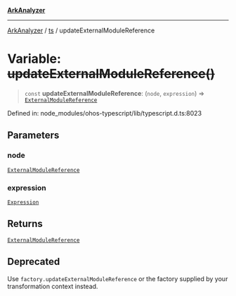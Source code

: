 [**ArkAnalyzer**](../../../../README.md)

***

[ArkAnalyzer](../../../../globals.md) / [ts](../README.md) / updateExternalModuleReference

# Variable: ~~updateExternalModuleReference()~~

> `const` **updateExternalModuleReference**: (`node`, `expression`) => [`ExternalModuleReference`](../interfaces/ExternalModuleReference.md)

Defined in: node\_modules/ohos-typescript/lib/typescript.d.ts:8023

## Parameters

### node

[`ExternalModuleReference`](../interfaces/ExternalModuleReference.md)

### expression

[`Expression`](../interfaces/Expression.md)

## Returns

[`ExternalModuleReference`](../interfaces/ExternalModuleReference.md)

## Deprecated

Use `factory.updateExternalModuleReference` or the factory supplied by your transformation context instead.
